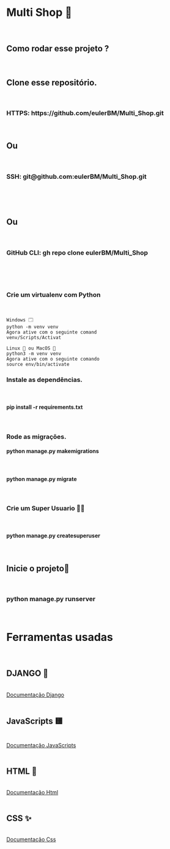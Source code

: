 <h1>Multi Shop 🛒</h1><br>

<h2> Como rodar esse projeto ? </h2><br>

<h2>Clone esse repositório.</h2><br>

<h3> HTTPS: https://github.com/eulerBM/Multi_Shop.git</h3><br>
<h2>Ou</h2><br>
<h3> SSH: git@github.com:eulerBM/Multi_Shop.git</h3><br><br><br>
<h2>Ou</h2><br>
<h3> GitHub CLI: gh repo clone eulerBM/Multi_Shop</h3><br><br><br>
  
<h3>Crie um virtualenv com Python</h3><br>

    Windows 🗔
    python -m venv venv
    Agora ative com o seguinte comand
    venv/Scripts/Activat

    Linux 🐧 ou MacOS 🍎
    python3 -m venv venv 
    Agora ative com o seguinte comando
    source env/bin/activate

<h3>Instale as dependências.</h3><br>
    <h4>pip install -r requirements.txt</h4><br>
    
<h3>Rode as migrações.</h3>
    <h4>python manage.py makemigrations</h4><br>
    <h4>python manage.py migrate</h4><br>

<h3> Crie um Super Usuario 🦸‍♂️</h3><br>
<h4>python manage.py createsuperuser</h4><br>

<h2> Inicie o projeto🙂 </h2><br>
<h3>python manage.py runserver</h3><br>


<h1> Ferramentas usadas</h1><br>

<h2>DJANGO 🐍</h2><br>
<a href="https://www.djangoproject.com/">Documentação Django</a><br><br>

<h2>JavaScripts 🟨</h2><br>
<a href="https://www.javascript.com/">Documentação JavaScripts</a><br><br>

<h2>HTML 📍</h2><br>
<a href="https://developer.mozilla.org/en-US/docs/Web/HTML">Documentação Html</a><br><br>

<h2>CSS ✨</h2><br>
<a href="https://developer.mozilla.org/pt-BR/docs/Web/CSS">Documentação Css</a><br><br>
 



